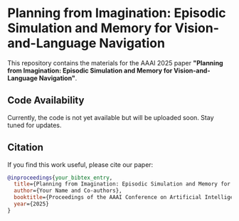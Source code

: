 # Planning from Imagination: Episodic Simulation and Memory for Vision-and-Language Navigation

This repository contains the materials for the AAAI 2025 paper **"Planning from Imagination: Episodic Simulation and Memory for Vision-and-Language Navigation"**.

## Code Availability
Currently, the code is not yet available but will be uploaded soon. Stay tuned for updates.

## Citation
If you find this work useful, please cite our paper:
```bibtex
@inproceedings{your_bibtex_entry,
  title={Planning from Imagination: Episodic Simulation and Memory for Vision-and-Language Navigation},
  author={Your Name and Co-authors},
  booktitle={Proceedings of the AAAI Conference on Artificial Intelligence (AAAI)},
  year={2025}
}
